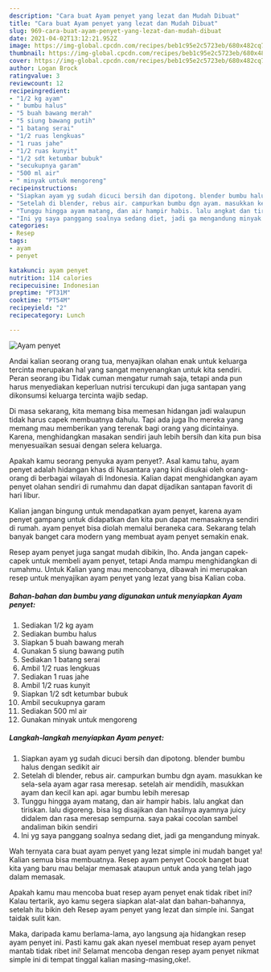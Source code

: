 ```yaml
---
description: "Cara buat Ayam penyet yang lezat dan Mudah Dibuat"
title: "Cara buat Ayam penyet yang lezat dan Mudah Dibuat"
slug: 969-cara-buat-ayam-penyet-yang-lezat-dan-mudah-dibuat
date: 2021-04-02T13:12:21.952Z
image: https://img-global.cpcdn.com/recipes/beb1c95e2c5723eb/680x482cq70/ayam-penyet-foto-resep-utama.jpg
thumbnail: https://img-global.cpcdn.com/recipes/beb1c95e2c5723eb/680x482cq70/ayam-penyet-foto-resep-utama.jpg
cover: https://img-global.cpcdn.com/recipes/beb1c95e2c5723eb/680x482cq70/ayam-penyet-foto-resep-utama.jpg
author: Logan Brock
ratingvalue: 3
reviewcount: 12
recipeingredient:
- "1/2 kg ayam"
- " bumbu halus"
- "5 buah bawang merah"
- "5 siung bawang putih"
- "1 batang serai"
- "1/2 ruas lengkuas"
- "1 ruas jahe"
- "1/2 ruas kunyit"
- "1/2 sdt ketumbar bubuk"
- "secukupnya garam"
- "500 ml air"
- " minyak untuk mengoreng"
recipeinstructions:
- "Siapkan ayam yg sudah dicuci bersih dan dipotong. blender bumbu halus dengan sedikit air"
- "Setelah di blender, rebus air. campurkan bumbu dgn ayam. masukkan ke sela-sela ayam agar rasa meresap. setelah air mendidih, masukkan ayam dan kecil kan api. agar bumbu lebih meresap"
- "Tunggu hingga ayam matang, dan air hampir habis. lalu angkat dan tiriskan. lalu digoreng. bisa lsg disajikan dan hasilnya ayamnya juicy didalem dan rasa meresap sempurna. saya pakai cocolan sambel andaliman bikin sendiri"
- "Ini yg saya panggang soalnya sedang diet, jadi ga mengandung minyak."
categories:
- Resep
tags:
- ayam
- penyet

katakunci: ayam penyet 
nutrition: 114 calories
recipecuisine: Indonesian
preptime: "PT31M"
cooktime: "PT54M"
recipeyield: "2"
recipecategory: Lunch

---
```



![Ayam penyet](https://img-global.cpcdn.com/recipes/beb1c95e2c5723eb/680x482cq70/ayam-penyet-foto-resep-utama.jpg)

Andai kalian seorang orang tua, menyajikan olahan enak untuk keluarga tercinta merupakan hal yang sangat menyenangkan untuk kita sendiri. Peran seorang ibu Tidak cuman mengatur rumah saja, tetapi anda pun harus menyediakan keperluan nutrisi tercukupi dan juga santapan yang dikonsumsi keluarga tercinta wajib sedap.

Di masa  sekarang, kita memang bisa memesan hidangan jadi walaupun tidak harus capek membuatnya dahulu. Tapi ada juga lho mereka yang memang mau memberikan yang terenak bagi orang yang dicintainya. Karena, menghidangkan masakan sendiri jauh lebih bersih dan kita pun bisa menyesuaikan sesuai dengan selera keluarga. 



Apakah kamu seorang penyuka ayam penyet?. Asal kamu tahu, ayam penyet adalah hidangan khas di Nusantara yang kini disukai oleh orang-orang di berbagai wilayah di Indonesia. Kalian dapat menghidangkan ayam penyet olahan sendiri di rumahmu dan dapat dijadikan santapan favorit di hari libur.

Kalian jangan bingung untuk mendapatkan ayam penyet, karena ayam penyet gampang untuk didapatkan dan kita pun dapat memasaknya sendiri di rumah. ayam penyet bisa diolah memalui beraneka cara. Sekarang telah banyak banget cara modern yang membuat ayam penyet semakin enak.

Resep ayam penyet juga sangat mudah dibikin, lho. Anda jangan capek-capek untuk membeli ayam penyet, tetapi Anda mampu menghidangkan di rumahmu. Untuk Kalian yang mau mencobanya, dibawah ini merupakan resep untuk menyajikan ayam penyet yang lezat yang bisa Kalian coba.

<!--inarticleads1-->

##### Bahan-bahan dan bumbu yang digunakan untuk menyiapkan Ayam penyet:

1. Sediakan 1/2 kg ayam
1. Sediakan  bumbu halus
1. Siapkan 5 buah bawang merah
1. Gunakan 5 siung bawang putih
1. Sediakan 1 batang serai
1. Ambil 1/2 ruas lengkuas
1. Sediakan 1 ruas jahe
1. Ambil 1/2 ruas kunyit
1. Siapkan 1/2 sdt ketumbar bubuk
1. Ambil secukupnya garam
1. Sediakan 500 ml air
1. Gunakan  minyak untuk mengoreng




<!--inarticleads2-->

##### Langkah-langkah menyiapkan Ayam penyet:

1. Siapkan ayam yg sudah dicuci bersih dan dipotong. blender bumbu halus dengan sedikit air
1. Setelah di blender, rebus air. campurkan bumbu dgn ayam. masukkan ke sela-sela ayam agar rasa meresap. setelah air mendidih, masukkan ayam dan kecil kan api. agar bumbu lebih meresap
1. Tunggu hingga ayam matang, dan air hampir habis. lalu angkat dan tiriskan. lalu digoreng. bisa lsg disajikan dan hasilnya ayamnya juicy didalem dan rasa meresap sempurna. saya pakai cocolan sambel andaliman bikin sendiri
1. Ini yg saya panggang soalnya sedang diet, jadi ga mengandung minyak.




Wah ternyata cara buat ayam penyet yang lezat simple ini mudah banget ya! Kalian semua bisa membuatnya. Resep ayam penyet Cocok banget buat kita yang baru mau belajar memasak ataupun untuk anda yang telah jago dalam memasak.

Apakah kamu mau mencoba buat resep ayam penyet enak tidak ribet ini? Kalau tertarik, ayo kamu segera siapkan alat-alat dan bahan-bahannya, setelah itu bikin deh Resep ayam penyet yang lezat dan simple ini. Sangat taidak sulit kan. 

Maka, daripada kamu berlama-lama, ayo langsung aja hidangkan resep ayam penyet ini. Pasti kamu gak akan nyesel membuat resep ayam penyet mantab tidak ribet ini! Selamat mencoba dengan resep ayam penyet nikmat simple ini di tempat tinggal kalian masing-masing,oke!.

